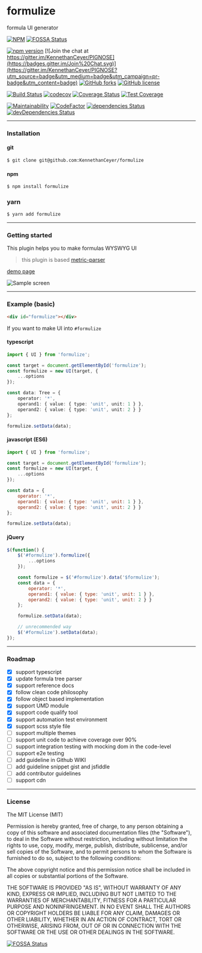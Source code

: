 # formulize
formula UI generator

[![NPM](https://nodei.co/npm/formulize.png)](https://nodei.co/npm/formulize/)
[![FOSSA Status](https://app.fossa.io/api/projects/git%2Bgithub.com%2FKennethanCeyer%2Fformulize.svg?type=shield)](https://app.fossa.io/projects/git%2Bgithub.com%2FKennethanCeyer%2Fformulize?ref=badge_shield)

[![npm version](https://badge.fury.io/js/formulize.svg)](https://badge.fury.io/js/formulize) [![Join the chat at https://gitter.im/KennethanCeyer/PIGNOSE](https://badges.gitter.im/Join%20Chat.svg)](https://gitter.im/KennethanCeyer/PIGNOSE?utm_source=badge&utm_medium=badge&utm_campaign=pr-badge&utm_content=badge) [![GitHub forks](https://img.shields.io/github/forks/KennethanCeyer/formulize.svg)](https://github.com/KennethanCeyer/formulize/network) [![GitHub license](https://img.shields.io/github/license/KennethanCeyer/formulize.svg)](https://github.com/KennethanCeyer/formulize/blob/master/LICENSE)

[![Build Status](https://travis-ci.org/KennethanCeyer/formulize.svg?branch=master)](https://travis-ci.org/KennethanCeyer/formulize) [![codecov](https://codecov.io/gh/KennethanCeyer/formulize/branch/master/graph/badge.svg)](https://codecov.io/gh/KennethanCeyer/formulize) [![Coverage Status](https://coveralls.io/repos/github/KennethanCeyer/formulize/badge.svg?branch=master)](https://coveralls.io/github/KennethanCeyer/formulize?branch=master) [![Test Coverage](https://api.codeclimate.com/v1/badges/e8bbc8a49edebf28cb2a/test_coverage)](https://codeclimate.com/github/KennethanCeyer/formulize/test_coverage)

[![Maintainability](https://api.codeclimate.com/v1/badges/e8bbc8a49edebf28cb2a/maintainability)](https://codeclimate.com/github/KennethanCeyer/formulize/maintainability) [![CodeFactor](https://www.codefactor.io/repository/github/kennethanceyer/formulize/badge)](https://www.codefactor.io/repository/github/kennethanceyer/formulize) [![dependencies Status](https://david-dm.org/KennethanCeyer/formulize/status.svg)](https://david-dm.org/KennethanCeyer/formulize) [![devDependencies Status](https://david-dm.org/KennethanCeyer/formulize/dev-status.svg)](https://david-dm.org/KennethanCeyer/formulize?type=dev) 

----

### Installation

#### git

```bash
$ git clone git@github.com:KennethanCeyer/formulize
```

#### npm

```bash
$ npm install formulize
```

### yarn

```bash
$ yarn add formulize
```

----

### Getting started

This plugin helps you to make formulas WYSWYG UI

> this plugin is based [metric-parser](https://github.com/KennethanCeyer/metric-parser)

[demo page](http://www.pigno.se/barn/PIGNOSE-Formula)

![Sample screen](http://www.pigno.se/barn/PIGNOSE-Formula/demo/img/screenshot_main.png)

----

### Example (basic)


```html
<div id="formulize"></div>
```

If you want to make UI into `#formulize`

#### typescript

```typescript
import { UI } from 'formulize';

const target = document.getElementById('formulize');
const formulize = new UI(target, {
    ...options
});

const data: Tree = {
    operator: '*',
    operand1: { value: { type: 'unit', unit: 1 } },
    operand2: { value: { type: 'unit', unit: 2 } }
};

formulize.setData(data);
```  

#### javascript (ES6)

```javascript
import { UI } from 'formulize';

const target = document.getElementById('formulize');
const formulize = new UI(target, {
    ...options
});

const data = {
    operator: '*',
    operand1: { value: { type: 'unit', unit: 1 } },
    operand2: { value: { type: 'unit', unit: 2 } }
};

formulize.setData(data);
```

#### jQuery

```javascript
$(function() {
    $('#formulize').formulize({
        ...options
    });

    const formulize = $('#formulize').data('$formulize');
    const data = {
        operator: '*',
        operand1: { value: { type: 'unit', unit: 1 } },
        operand2: { value: { type: 'unit', unit: 2 } }
    };

    formulize.setData(data);

    // unrecommended way
    $('#formulize').setData(data);
});
```

----

### Roadmap

- [x] support typescript
- [x] update formula tree parser
- [x] support reference docs
- [x] follow clean code philosophy
- [x] follow object based implementation
- [x] support UMD module
- [x] support code qualify tool
- [x] support automation test environment
- [x] support scss style file
- [ ] support multiple themes
- [ ] support unit code to achieve coverage over 90%
- [ ] support integration testing with mocking dom in the code-level 
- [ ] support e2e testing
- [ ] add guideline in Github WIKI
- [ ] add guideline snippet gist and jsfiddle
- [ ] add contributor guidelines
- [ ] support cdn

----

### License

The MIT License (MIT)

Permission is hereby granted, free of charge, to any person obtaining a copy of this software and associated documentation files (the "Software"), to deal in the Software without restriction, including without limitation the rights to use, copy, modify, merge, publish, distribute, sublicense, and/or sell copies of the Software, and to permit persons to whom the Software is furnished to do so, subject to the following conditions:

The above copyright notice and this permission notice shall be included in all copies or substantial portions of the Software.

THE SOFTWARE IS PROVIDED "AS IS", WITHOUT WARRANTY OF ANY KIND, EXPRESS OR IMPLIED, INCLUDING BUT NOT LIMITED TO THE WARRANTIES OF MERCHANTABILITY, FITNESS FOR A PARTICULAR PURPOSE AND NONINFRINGEMENT. IN NO EVENT SHALL THE AUTHORS OR COPYRIGHT HOLDERS BE LIABLE FOR ANY CLAIM, DAMAGES OR OTHER LIABILITY, WHETHER IN AN ACTION OF CONTRACT, TORT OR OTHERWISE, ARISING FROM, OUT OF OR IN CONNECTION WITH THE SOFTWARE OR THE USE OR OTHER DEALINGS IN THE SOFTWARE.


[![FOSSA Status](https://app.fossa.io/api/projects/git%2Bgithub.com%2FKennethanCeyer%2Fformulize.svg?type=large)](https://app.fossa.io/projects/git%2Bgithub.com%2FKennethanCeyer%2Fformulize?ref=badge_large)